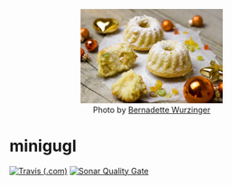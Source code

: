 <p align="center">
  <img src="docs/minigugl.jpg" alt="minigugl" width="50%"/></br>
  Photo by <a href="https://pixabay.com/users/einladung_zum_essen-3625323/" target="_blank">Bernadette Wurzinger</a>
</p>

# minigugl

[![Travis (.com)](https://img.shields.io/travis/com/FraBle/minigugl?label=Travis%20CI%20Build&style=flat-square)](https://travis-ci.com/FraBle/minigugl) [![Sonar Quality Gate](https://img.shields.io/sonar/alert_status/minigugl?label=SonarQube&server=https%3A%2F%2Fsonarcloud.io&style=flat-square)](https://sonarcloud.io/dashboard?id=minigugl)

